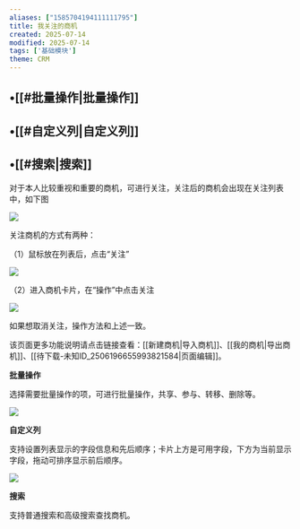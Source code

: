 ```yaml
---
aliases: ["1585704194111111795"]
title: 我关注的商机
created: 2025-07-14
modified: 2025-07-14
tags: ['基础模块']
theme: CRM
---
```


## •[[#批量操作|批量操作]]

## •[[#自定义列|自定义列]]

## •[[#搜索|搜索]]

对于本人比较重视和重要的商机，可进行关注，关注后的商机会出现在关注列表中，如下图

![](https://myhelpdoc.oss-cn-heyuan.aliyuncs.com/mdimages/d47c0502ca01213aa6628ff61b16a104.jpg)

关注商机的方式有两种：

（1）鼠标放在列表后，点击“关注”

![](https://myhelpdoc.oss-cn-heyuan.aliyuncs.com/mdimages/003abd933b27b8097499700e9a8ee0f1.jpg)

（2）进入商机卡片，在“操作”中点击关注

![](https://myhelpdoc.oss-cn-heyuan.aliyuncs.com/mdimages/14b313e043530d0d32980dec106525af.jpg)

如果想取消关注，操作方法和上述一致。

该页面更多功能说明请点击链接查看：[[新建商机|导入商机]]、[[我的商机|导出商机]]、[[待下载-未知ID_2506196655993821584|页面编辑]]。

**批量操作**

选择需要批量操作的项，可进行批量操作，共享、参与、转移、删除等。

![](https://myhelpdoc.oss-cn-heyuan.aliyuncs.com/mdimages/1bb05c24a0ed616a98d32f663e1985b4.jpg)

**自定义列**

支持设置列表显示的字段信息和先后顺序；卡片上方是可用字段，下方为当前显示字段，拖动可排序显示前后顺序。

![](https://myhelpdoc.oss-cn-heyuan.aliyuncs.com/mdimages/67fc2fceb55d2d183ecaa0203bc62edd.jpg)

**搜索**

支持普通搜索和高级搜索查找商机。

